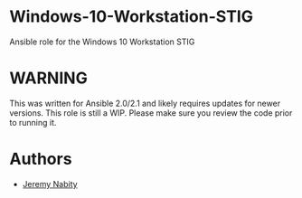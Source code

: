 # Windows-10-Workstation-STIG
Ansible role for the Windows 10 Workstation STIG

# WARNING
This was written for Ansible 2.0/2.1 and likely requires updates for newer versions.
This role is still a WIP. Please make sure you review the code prior to running it.

# Authors
- [Jeremy Nabity](https://github.com/jeremynabity/)
